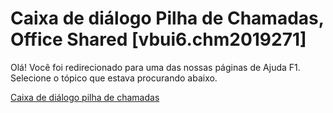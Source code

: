 
# Caixa de diálogo Pilha de Chamadas, Office Shared [vbui6.chm2019271]

Olá! Você foi redirecionado para uma das nossas páginas de Ajuda F1. Selecione o tópico que estava procurando abaixo.

[Caixa de diálogo pilha de chamadas](http://msdn.microsoft.com/library/304c94c2-4aea-d11d-892f-5cadd24aef8a%28Office.15%29.aspx)
